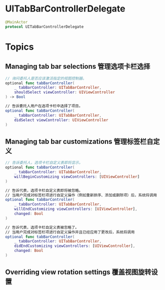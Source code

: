 # UITabBarControllerDelegate


```swift
@MainActor
protocol UITabBarControllerDelegate
```

# Topics

## Managing tab bar selections 管理选项卡栏选择

```swift
// 询问委托人是否应该激活指定的视图控制器。
optional func tabBarController(
    _ tabBarController: UITabBarController,
    shouldSelect viewController: UIViewController
) -> Bool

// 告诉委托人用户在选项卡栏中选择了项目。
optional func tabBarController(
    _ tabBarController: UITabBarController,
    didSelect viewController: UIViewController
)
```

## Managing tab bar customizations 管理标签栏自定义

```swift
// 告诉委托人，选项卡栏自定义表即将显示。
optional func tabBarController(
    _ tabBarController: UITabBarController,
    willBeginCustomizing viewControllers: [UIViewController]
)

// 告诉代表，选项卡栏自定义表即将被忽略。
// 当用户完成对标签栏项进行自定义操作（例如重新排序、添加或删除项）后，系统将调用
optional func tabBarController(
    _ tabBarController: UITabBarController,
    willEndCustomizing viewControllers: [UIViewController],
    changed: Bool
)

// 告诉代表，选项卡栏自定义表被忽略了。
// 当用户完成对标签栏项进行自定义操作并且已经应用了更改后，系统将调用
optional func tabBarController(
    _ tabBarController: UITabBarController,
    didEndCustomizing viewControllers: [UIViewController],
    changed: Bool
)
```

## Overriding view rotation settings 覆盖视图旋转设置
